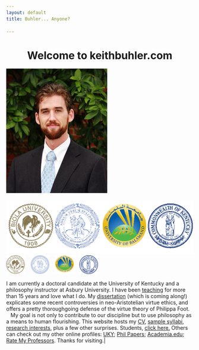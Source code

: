 ```yaml
---
layout: default
title: Buhler... Anyone?

--- 
```


<h1 id="welcome-to-keithbuhlercom" style="text-align: center;">Welcome to keithbuhler.com</h1>



<div id="outline">
        <div id="left_container">
                <img src="/img/keithbuhler-golden.png" alt="Keith Buhler">  
                <br>
                <br>
                <img src="/img/seal-all.png" alt="Alma Mater Seals">
                <img src="/img/seal-biola.png" alt="Biola" height="50" width="50"> &nbsp;&nbsp; <img src="/img/seal-thi.png" alt="Torrey Honors" height="50" width="50"> &nbsp;&nbsp; <img src="/img/seal-balamand.png" alt="Balamand" height="50" width="50">  &nbsp;&nbsp; <img src="/img/seal-uk.png" alt="Kentucky" height="50" width="50">   
        </div>
</div>

I am currently a doctoral candidate at the University of Kentucky and a philosophy instructor at Asbury University. I have been [teaching](/teaching) for more than 15 years and love what I do. My [dissertation](/research) (which is coming along!) explicates some recent controversies in neo-Aristotelian virtue ethics, and offers a pretty thoroughgoing defense of the virtue theory of Philippa Foot.   &nbsp;&nbsp; My goal is not only to contribute to our discipline but to use philosophy as a means to human flourishing. This website hosts my [CV](/Buhler-CV), [sample syllabi](/teaching), [research interests](/research), plus a few other surprises. Students, [click here.](/philosophy) Others can check out my other online profiles: [UKY](https://philosophy.as.uky.edu/users/kebu226);  [Phil Papers](http://philpapers.org/profile/47267); [Academia.edu](https://uky.academia.edu/KeithBuhler); [Rate My Professors](http://www.ratemyprofessors.com/ShowRatings.jsp?tid=1822771). Thanks for visiting.|
